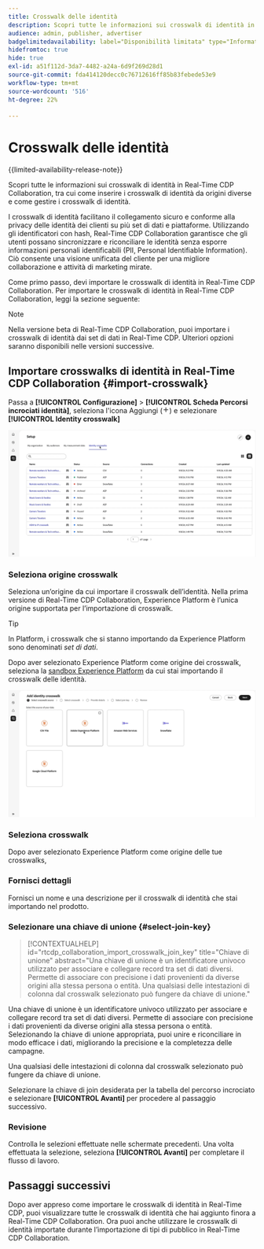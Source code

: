```yaml
---
title: Crosswalk delle identità
description: Scopri tutte le informazioni sui crosswalk di identità in Real-Time CDP Collaboration, tra cui come inserire i crosswalk di identità da origini diverse e come gestirli
audience: admin, publisher, advertiser
badgelimitedavailability: label="Disponibilità limitata" type="Informative" url="https://helpx.adobe.com/it/legal/product-descriptions/real-time-customer-data-platform-collaboration.html newtab=true"
hidefromtoc: true
hide: true
exl-id: a51f112d-3da7-4482-a24a-6d9f269d28d1
source-git-commit: fda414120decc0c76712616ff85b83febede53e9
workflow-type: tm+mt
source-wordcount: '516'
ht-degree: 22%

---
```


# Crosswalk delle identità

{{limited-availability-release-note}}

Scopri tutte le informazioni sui crosswalk di identità in Real-Time CDP Collaboration, tra cui come inserire i crosswalk di identità da origini diverse e come gestire i crosswalk di identità.

I crosswalk di identità facilitano il collegamento sicuro e conforme alla privacy delle identità dei clienti su più set di dati e piattaforme. Utilizzando gli identificatori con hash, Real-Time CDP Collaboration garantisce che gli utenti possano sincronizzare e riconciliare le identità senza esporre informazioni personali identificabili (PII, Personal Identifiable Information). Ciò consente una visione unificata del cliente per una migliore collaborazione e attività di marketing mirate.

<!--
In Real-Time CDP Collaboration, use identity crosswalks alongside your audiences by [TODO] insert material here. 
-->


Come primo passo, devi importare le crosswalk di identità in Real-Time CDP Collaboration. Per importare le crosswalk di identità in Real-Time CDP Collaboration, leggi la sezione seguente:

>[!NOTE]
>
>Nella versione beta di Real-Time CDP Collaboration, puoi importare i crosswalk di identità dai set di dati in Real-Time CDP. Ulteriori opzioni saranno disponibili nelle versioni successive.

## Importare crosswalks di identità in Real-Time CDP Collaboration {#import-crosswalk}

Passa a **[!UICONTROL Configurazione]** > **[!UICONTROL Scheda Percorsi incrociati identità]**, seleziona l&#39;icona Aggiungi (![Icona Aggiungi.](/help/assets/icons/plus.png)) e selezionare **[!UICONTROL Identity crosswalk]**

![Registrazione di come accedere alla schermata per aggiungere crosswalks di identità](/help/assets/setup/identity-crosswalks/import-identity-crosswalk.gif)

### Seleziona origine crosswalk

Seleziona un’origine da cui importare il crosswalk dell’identità. Nella prima versione di Real-Time CDP Collaboration, Experience Platform è l’unica origine supportata per l’importazione di crosswalk.

>[!TIP]
>
>In Platform, i crosswalk che si stanno importando da Experience Platform sono denominati *set di dati*.

Dopo aver selezionato Experience Platform come origine dei crosswalk, seleziona la [sandbox Experience Platform](https://experienceleague.adobe.com/it/docs/experience-platform/sandbox/home) da cui stai importando il crosswalk delle identità.

![Registrazione della modalità di selezione di un&#39;origine del crosswalk](/help/assets/setup/identity-crosswalks/select-crosswalk-source.gif)

### Seleziona crosswalk

Dopo aver selezionato Experience Platform come origine delle tue crosswalks,

### Fornisci dettagli

Fornisci un nome e una descrizione per il crosswalk di identità che stai importando nel prodotto.

### Selezionare una chiave di unione {#select-join-key}

>[!CONTEXTUALHELP]
>id="rtcdp_collaboration_import_crosswalk_join_key"
>title="Chiave di unione"
>abstract="Una chiave di unione è un identificatore univoco utilizzato per associare e collegare record tra set di dati diversi. Permette di associare con precisione i dati provenienti da diverse origini alla stessa persona o entità. Una qualsiasi delle intestazioni di colonna dal crosswalk selezionato può fungere da chiave di unione."

Una chiave di unione è un identificatore univoco utilizzato per associare e collegare record tra set di dati diversi. Permette di associare con precisione i dati provenienti da diverse origini alla stessa persona o entità. Selezionando la chiave di unione appropriata, puoi unire e riconciliare in modo efficace i dati, migliorando la precisione e la completezza delle campagne.

Una qualsiasi delle intestazioni di colonna dal crosswalk selezionato può fungere da chiave di unione.

Selezionare la chiave di join desiderata per la tabella del percorso incrociato e selezionare **[!UICONTROL Avanti]** per procedere al passaggio successivo.

### Revisione

Controlla le selezioni effettuate nelle schermate precedenti. Una volta effettuata la selezione, seleziona **[!UICONTROL Avanti]** per completare il flusso di lavoro.

## Passaggi successivi

Dopo aver appreso come importare le crosswalk di identità in Real-Time CDP, puoi visualizzare tutte le crosswalk di identità che hai aggiunto finora a Real-Time CDP Collaboration. Ora puoi anche utilizzare le crosswalk di identità importate durante l’importazione di tipi di pubblico in Real-Time CDP Collaboration.
